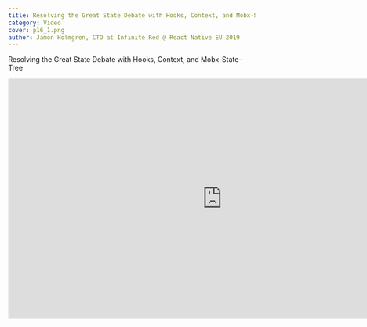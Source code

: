 ```yaml
---
title: Resolving the Great State Debate with Hooks, Context, and Mobx-State-Tree
category: Video
cover: p16_1.png
author: Jamon Holmgren, CTO at Infinite Red @ React Native EU 2019
---
```


Resolving the Great State Debate with Hooks, Context, and Mobx-State-Tree

<iframe width="871" height="490" src="https://www.youtube.com/embed/qzkDssF8y9k?list=LLTOPPQZI24JzP2-UX4gN0sg" frameborder="0" allow="accelerometer; autoplay; encrypted-media; gyroscope; picture-in-picture" allowfullscreen></iframe>
